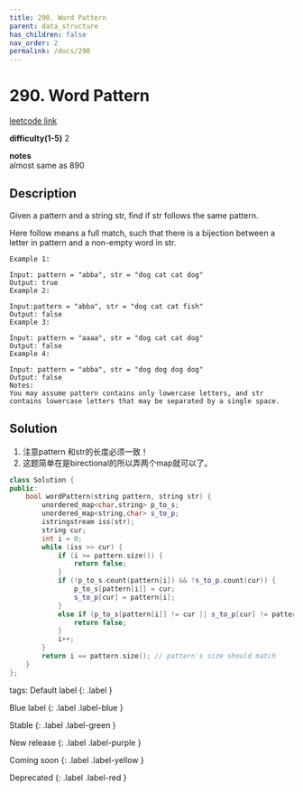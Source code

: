```yaml
---
title: 290. Word Pattern
parent: data_structure
has_children: false
nav_order: 2
permalink: /docs/290
---
```

# 290. Word Pattern
[leetcode link](https://leetcode.com/problems/word-pattern/)

**difficulty(1-5)** 
2

**notes**   
almost same as 890

## Description
Given a pattern and a string str, find if str follows the same pattern.

Here follow means a full match, such that there is a bijection between a letter in pattern and a non-empty word in str.
```
Example 1:

Input: pattern = "abba", str = "dog cat cat dog"
Output: true
Example 2:

Input:pattern = "abba", str = "dog cat cat fish"
Output: false
Example 3:

Input: pattern = "aaaa", str = "dog cat cat dog"
Output: false
Example 4:

Input: pattern = "abba", str = "dog dog dog dog"
Output: false
Notes:
You may assume pattern contains only lowercase letters, and str contains lowercase letters that may be separated by a single space.
```
## Solution
1. 注意pattern 和str的长度必须一致！ 
2. 这题简单在是birectional的所以弄两个map就可以了。


```c++
class Solution {
public:
    bool wordPattern(string pattern, string str) {
        unordered_map<char,string> p_to_s;
        unordered_map<string,char> s_to_p;
        istringstream iss(str);
        string cur;
        int i = 0;
        while (iss >> cur) {
            if (i >= pattern.size()) {
                return false;
            }
            if (!p_to_s.count(pattern[i]) && !s_to_p.count(cur)) {
                p_to_s[pattern[i]] = cur;
                s_to_p[cur] = pattern[i];
            }
            else if (p_to_s[pattern[i]] != cur || s_to_p[cur] != pattern[i]) {
                return false;
            }
            i++;
        }
        return i == pattern.size(); // pattern's size should match
    }
};
```



tags:
Default label
{: .label }

Blue label
{: .label .label-blue }

Stable
{: .label .label-green }

New release
{: .label .label-purple }

Coming soon
{: .label .label-yellow }

Deprecated
{: .label .label-red }
